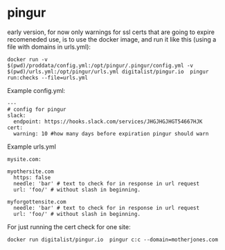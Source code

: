 # pingur

early version, for now only warnings for ssl certs that are going to expire
recomeneded use, is to use the docker image, and run it like this (using a file with domains in urls.yml):
```
docker run -v $(pwd)/proddata/config.yml:/opt/pingur/.pingur/config.yml -v $(pwd)/urls.yml:/opt/pingur/urls.yml digitalist/pingur.io  pingur run:checks --file=urls.yml
```
Example config.yml:

```
---
# config for pingur
slack:
  endpoint: https://hooks.slack.com/services/JHGJHGJHGT54667HJK
cert:
  warning: 10 #how many days before expiration pingur should warn
```

Example urls.yml

```
mysite.com:

myothersite.com
  https: false
  needle: 'bar' # text to check for in response in url request
  url: 'foo/' # without slash in beginning.

myforgottensite.com
  needle: 'bar' # text to check for in response in url request
  url: 'foo/' # without slash in beginning.

```

For just running the cert check for one site:
```
docker run digitalist/pingur.io  pingur c:c --domain=motherjones.com
```

